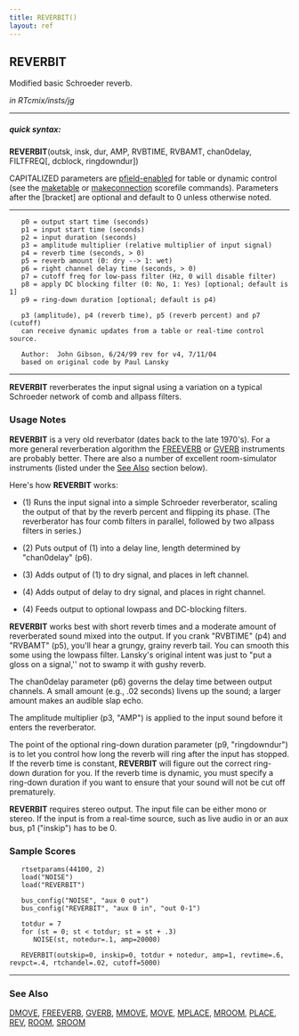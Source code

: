 ```yaml
---
title: REVERBIT()
layout: ref
---
```


## REVERBIT

Modified basic Schroeder reverb.

*in RTcmix/insts/jg*  
  

-----

##### quick syntax:

**REVERBIT**(outsk, insk, dur, AMP, RVBTIME, RVBAMT, chan0delay,
FILTFREQ\[, dcblock, ringdowndur\])

CAPITALIZED parameters are [pfield-enabled](pfield-enabled.html) for
table or dynamic control (see the
[maketable](../scorefile/maketable.html) or
[makeconnection](../scorefile/makeconnection.html) scorefile
commands). Parameters after the \[bracket\] are optional and default to
0 unless otherwise noted.

-----

  

``` 
   p0 = output start time (seconds)
   p1 = input start time (seconds)
   p2 = input duration (seconds)
   p3 = amplitude multiplier (relative multiplier of input signal)
   p4 = reverb time (seconds, > 0)
   p5 = reverb amount (0: dry --> 1: wet)
   p6 = right channel delay time (seconds, > 0)
   p7 = cutoff freq for low-pass filter (Hz, 0 will disable filter)
   p8 = apply DC blocking filter (0: No, 1: Yes) [optional; default is 1]
   p9 = ring-down duration [optional; default is p4)

   p3 (amplitude), p4 (reverb time), p5 (reverb percent) and p7 (cutoff)
   can receive dynamic updates from a table or real-time control source.

   Author:  John Gibson, 6/24/99 rev for v4, 7/11/04
   based on original code by Paul Lansky
```

  

-----

  
**REVERBIT** reverberates the input signal using a variation on a
typical Schroeder network of comb and allpass filters.

### Usage Notes

**REVERBIT** is a very old reverbator (dates back to the late 1970's).
For a more general reverberation algorithm the [FREEVERB](FREEVERB.html)
or [GVERB](GVERB.html) instruments are probably better. There are also a
number of excellent room-simulator instruments (listed under the [See
Also](#see_also) section below).

Here's how **REVERBIT** works:

  - (1) Runs the input signal into a simple Schroeder reverberator,
    scaling the output of that by the reverb percent and flipping its
    phase. (The reverberator has four comb filters in parallel, followed
    by two allpass filters in series.)  
      
  - (2) Puts output of (1) into a delay line, length determined by
    "chan0delay" (p6).  
      
  - (3) Adds output of (1) to dry signal, and places in left channel.  
      
  - (4) Adds output of delay to dry signal, and places in right
    channel.  
      
  - (4) Feeds output to optional lowpass and DC-blocking filters.

**REVERBIT** works best with short reverb times and a moderate amount of
reverberated sound mixed into the output. If you crank "RVBTIME" (p4)
and "RVBAMT" (p5), you'll hear a grungy, grainy reverb tail. You can
smooth this some using the lowpass filter. Lansky's original intent was
just to "put a gloss on a signal,'' not to swamp it with gushy reverb.

The chan0delay parameter (p6) governs the delay time between output
channels. A small amount (e.g., .02 seconds) livens up the sound; a
larger amount makes an audible slap echo.

The amplitude multiplier (p3, "AMP") is applied to the input sound
before it enters the reverberator.

The point of the optional ring-down duration parameter (p9,
"ringdowndur") is to let you control how long the reverb will ring after
the input has stopped. If the reverb time is constant, **REVERBIT** will
figure out the correct ring-down duration for you. If the reverb time is
dynamic, you must specify a ring-down duration if you want to ensure
that your sound will not be cut off prematurely.

**REVERBIT** requires stereo output. The input file can be either mono
or stereo. If the input is from a real-time source, such as live audio
in or an aux bus, p1 ("inskip") has to be 0.

### Sample Scores

``` 
   rtsetparams(44100, 2)
   load("NOISE")
   load("REVERBIT")

   bus_config("NOISE", "aux 0 out")
   bus_config("REVERBIT", "aux 0 in", "out 0-1")

   totdur = 7
   for (st = 0; st < totdur; st = st + .3)
      NOISE(st, notedur=.1, amp=20000)

   REVERBIT(outskip=0, inskip=0, totdur + notedur, amp=1, revtime=.6, revpct=.4, rtchandel=.02, cutoff=5000)
```

  

-----

  
<span id="see_also"></span>

### See Also

[DMOVE](DMOVE.html), [FREEVERB](FREEVERB.html), [GVERB](GVERB.html),
[MMOVE](MMOVE.html), [MOVE](MOVE.html), [MPLACE](MPLACE.html),
[MROOM](MROOM.html), [PLACE](PLACE.html), [REV](REV.html),
[ROOM](ROOM.html), [SROOM](SROOM.html)
